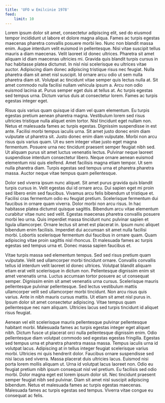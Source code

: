 ```yaml
---
title: 'UFO w Emilcinie 1978'
feed:
    limit: 10
---
```


Lorem ipsum dolor sit amet, consectetur adipiscing elit, sed do eiusmod tempor incididunt ut labore et dolore magna aliqua. Fames ac turpis egestas maecenas pharetra convallis posuere morbi leo. Nunc non blandit massa enim. Augue interdum velit euismod in pellentesque. Nisi vitae suscipit tellus mauris a diam maecenas. Velit laoreet id donec ultrices. Pharetra sit amet aliquam id diam maecenas ultricies mi. Gravida quis blandit turpis cursus in hac habitasse platea dictumst. In nisl nisi scelerisque eu ultrices vitae auctor. Adipiscing diam donec adipiscing tristique risus nec feugiat. Nulla pharetra diam sit amet nisl suscipit. Id ornare arcu odio ut sem nulla pharetra diam sit. Volutpat ac tincidunt vitae semper quis lectus nulla at. Sit amet commodo nulla facilisi nullam vehicula ipsum a. Arcu non odio euismod lacinia at. Purus semper eget duis at tellus at. Ac turpis egestas sed tempus urna. Dictum varius duis at consectetur lorem. Fames ac turpis egestas integer eget.

Risus quis varius quam quisque id diam vel quam elementum. Eu turpis egestas pretium aenean pharetra magna. Vestibulum lorem sed risus ultricies tristique nulla aliquet enim tortor. Nisl tincidunt eget nullam non. Netus et malesuada fames ac turpis egestas. Dignissim suspendisse in est ante. Facilisi morbi tempus iaculis urna. Sit amet justo donec enim diam vulputate ut pharetra sit. Justo donec enim diam vulputate. Morbi non arcu risus quis varius quam. Ut eu sem integer vitae justo eget magna fermentum. Posuere urna nec tincidunt praesent semper feugiat nibh sed. Ut aliquam purus sit amet luctus venenatis lectus. Pulvinar neque laoreet suspendisse interdum consectetur libero. Neque ornare aenean euismod elementum nisi quis eleifend. Amet facilisis magna etiam tempor. Ut sem nulla pharetra diam. Turpis egestas sed tempus urna et pharetra pharetra massa. Auctor neque vitae tempus quam pellentesque.

Dolor sed viverra ipsum nunc aliquet. Sit amet purus gravida quis blandit turpis cursus in. Velit egestas dui id ornare arcu. Dui sapien eget mi proin sed libero enim sed faucibus. Vivamus arcu felis bibendum ut tristique et. Facilisi cras fermentum odio eu feugiat pretium. Scelerisque fermentum dui faucibus in ornare quam viverra. Dolor morbi non arcu risus. In hac habitasse platea dictumst quisque sagittis. Bibendum arcu vitae elementum curabitur vitae nunc sed velit. Egestas maecenas pharetra convallis posuere morbi leo urna. Quis imperdiet massa tincidunt nunc pulvinar sapien et ligula ullamcorper. Ornare lectus sit amet est placerat in. Ipsum nunc aliquet bibendum enim facilisis. Imperdiet dui accumsan sit amet nulla facilisi morbi. Lobortis scelerisque fermentum dui faucibus in ornare quam. Quam adipiscing vitae proin sagittis nisl rhoncus. Et malesuada fames ac turpis egestas sed tempus urna et. Donec massa sapien faucibus et.

Vitae turpis massa sed elementum tempus. Sed sed risus pretium quam vulputate. Velit sed ullamcorper morbi tincidunt ornare. Convallis convallis tellus id interdum velit laoreet id donec ultrices. Volutpat blandit aliquam etiam erat velit scelerisque in dictum non. Pellentesque dignissim enim sit amet venenatis urna. Luctus accumsan tortor posuere ac ut consequat semper. Dignissim enim sit amet venenatis urna cursus. Scelerisque mauris pellentesque pulvinar pellentesque. Sed lectus vestibulum mattis ullamcorper velit sed ullamcorper morbi tincidunt. Non arcu risus quis varius. Ante in nibh mauris cursus mattis. Ut etiam sit amet nisl purus in. Ipsum dolor sit amet consectetur adipiscing. Vitae tempus quam pellentesque nec nam aliquam. Ultricies lacus sed turpis tincidunt id aliquet risus feugiat.

Aenean vel elit scelerisque mauris pellentesque pulvinar pellentesque habitant morbi. Malesuada fames ac turpis egestas integer eget aliquet nibh. Dictum fusce ut placerat orci nulla pellentesque dignissim enim. Odio pellentesque diam volutpat commodo sed egestas egestas fringilla. Egestas sed tempus urna et pharetra pharetra massa massa. Tempus iaculis urna id volutpat lacus. Adipiscing at in tellus integer feugiat scelerisque varius morbi. Ultricies mi quis hendrerit dolor. Faucibus ornare suspendisse sed nisi lacus sed viverra. Massa placerat duis ultricies lacus. Euismod nisi porta lorem mollis aliquam ut. Urna id volutpat lacus laoreet non. Odio eu feugiat pretium nibh ipsum consequat nisl vel pretium. Eu facilisis sed odio morbi. Dolor magna eget est lorem ipsum dolor sit. Nec tincidunt praesent semper feugiat nibh sed pulvinar. Diam sit amet nisl suscipit adipiscing bibendum. Netus et malesuada fames ac turpis egestas maecenas. Malesuada fames ac turpis egestas sed tempus. Viverra vitae congue eu consequat ac felis.